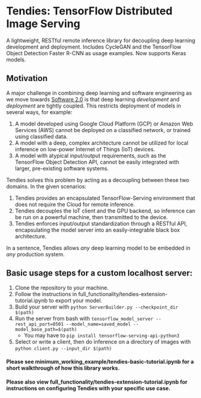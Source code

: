 # Tendies: TensorFlow Distributed Image Serving
A lightweight, RESTful remote inference library for decoupling deep learning development and deployment.
Includes CycleGAN and the TensorFlow Object Detection Faster R-CNN as usage examples.
Now supports Keras models.

## Motivation
A major challenge in combining deep learning and software engineering as we move towards [Software 2.0](https://medium.com/@karpathy/software-2-0-a64152b37c35) is that deep learning _development_ and _deployment_ are tightly coupled. This restricts deployment of models in several ways, for example:

1. A model developed using Google Cloud Platform (GCP) or Amazon Web Services (AWS) cannot be deployed on a classified network, or trained using classified data.
2. A model with a deep, complex architecture cannot be utilized for local inference on low-power Internet of Things (IoT) devices.
3. A model with atypical input/output requirements, such as the TensorFlow Object Detection API, cannot be easily integrated with larger, pre-existing software systems.

Tendies solves this problem by acting as a decoupling between these two domains. In the given scenarios:

1. Tendies provides an encapsulated TensorFlow-Serving environment that does not require the Cloud for remote inference.
2. Tendies decouples the IoT client and the GPU backend, so inference can be run on a powerful machine, then transmitted to the device.
3. Tendies enforces input/output standardization through a RESTful API, encapsulating the model server into an easily-integrable black box architecture.

In a sentence, Tendies allows _any_ deep learning model to be embedded in _any_ production system.

## Basic usage steps for a custom localhost server:
1. Clone the repository to your machine.
2. Follow the instructions in full_functionality/tendies-extension-tutorial.ipynb to export your model.
3. Build your server with `python ServerBuilder.py --checkpoint_dir $(path)`
4. Run the server from bash with `tensorflow_model_server --rest_api_port=8501 --model_name=saved_model --model_base_path=$(path)`
   * You may have to `pip install tensorflow-serving-api-python3`
5. Select or write a client, then do inference on a directory of images with `python client.py --input_dir $(path)`

#### Please see minimum_working_example/tendies-basic-tutorial.ipynb for a short walkthrough of how this library works.
#### Please also view full_functionality/tendies-extension-tutorial.ipynb for instructions on configuring Tendies with your specific use case.
